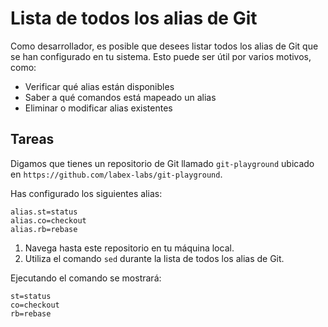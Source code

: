 # Lista de todos los alias de Git

Como desarrollador, es posible que desees listar todos los alias de Git que se han configurado en tu sistema. Esto puede ser útil por varios motivos, como:

- Verificar qué alias están disponibles
- Saber a qué comandos está mapeado un alias
- Eliminar o modificar alias existentes

## Tareas

Digamos que tienes un repositorio de Git llamado `git-playground` ubicado en `https://github.com/labex-labs/git-playground`.

Has configurado los siguientes alias:

```shell
alias.st=status
alias.co=checkout
alias.rb=rebase
```

1. Navega hasta este repositorio en tu máquina local.
2. Utiliza el comando `sed` durante la lista de todos los alias de Git.

Ejecutando el comando se mostrará:

```shell
st=status
co=checkout
rb=rebase
```
